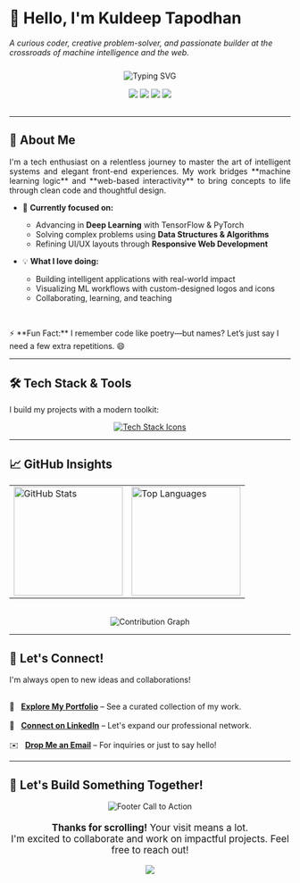 # 👋 Hello, I'm Kuldeep Tapodhan



*A curious coder, creative problem-solver, and passionate builder at the crossroads of machine intelligence and the web.*


<div align="center" style="margin-top: 25px;">
  <img src="https://readme-typing-svg.herokuapp.com?font=Fira+Code&size=20&pause=1000&color=00C7B7&center=true&width=500&lines=Engineering+Smart+Web+Experiences;Machine+Learning+%7C+Web+Development;Always+Learning%2C+Always+Building." alt="Typing SVG" />
</div>
<div align="center" style="margin-top: 15px; margin-bottom: 30px;">
  <img src="https://img.shields.io/badge/Machine%20Learning-%2300C7B7.svg?&style=for-the-badge&logo=pytorch&logoColor=fff" />
  <img src="https://img.shields.io/badge/Web%20Development-%233399FF.svg?&style=for-the-badge&logo=react&logoColor=fff" />
  <img src="https://img.shields.io/badge/Deep%20Learning-%23E34F26.svg?&style=for-the-badge&logo=tensorflow&logoColor=fff" />
  <img src="https://img.io/badge/DSA-%23FFD700.svg?&style=for-the-badge&logo=github&logoColor=fff" />
</div>

---

## 🚀 About Me

<p style="text-align: justify;">
  I'm a tech enthusiast on a relentless journey to master the art of intelligent systems and elegant front-end experiences. My work bridges **machine learning logic** and **web-based interactivity** to bring concepts to life through clean code and thoughtful design.
</p>

- 🎯 **Currently focused on:**
  - Advancing in **Deep Learning** with TensorFlow & PyTorch
  - Solving complex problems using **Data Structures & Algorithms**
  - Refining UI/UX layouts through **Responsive Web Development**

- 💡 **What I love doing:**
  - Building intelligent applications with real-world impact
  - Visualizing ML workflows with custom-designed logos and icons
  - Collaborating, learning, and teaching

<br>

<p align="left">
  ⚡ **Fun Fact:** I remember code like poetry—but names? Let’s just say I need a few extra repetitions. 😄
</p>

---

## 🛠️ Tech Stack & Tools

<div align="center">
  <p align="left" >I build my projects with a modern toolkit:</p>
  <a href="https://skillicons.dev" target="_blank">
    <img src="https://skillicons.dev/icons?i=py,java,js,html,css,tensorflow,pytorch,git,github,vscode" alt="Tech Stack Icons" />
  </a>
</div>

---

## 📈 GitHub Insights

<div align="center">
  <table>
    <tr>
      <td width="50%">
        <img height="195px" src="https://github-readme-stats.vercel.app/api?username=Kuldeep-Tapodhan&show_icons=true&theme=buefy&count_private=true&hide_border=true" alt="GitHub Stats" />
      </td>
      <td width="50%">
        <img height="195px" src="https://github-readme-stats.vercel.app/api/top-langs/?username=Kuldeep-Tapodhan&layout=compact&theme=buefy&hide_border=true" alt="Top Languages" />
      </td>
    </tr>
  </table>
  <br>
  <img src="https://github-readme-activity-graph.vercel.app/graph?username=Kuldeep-Tapodhan&theme=buefy" alt="Contribution Graph" />
</div>

---

## 🤝 Let's Connect!

<div align="left">
  <p>I'm always open to new ideas and collaborations!</p>
  
  <p align="left">
    <br>
    🔗 &nbsp; <strong><a href="https://kuldeep-tapodhan.github.io/Portfolio/" target="_blank">Explore My Portfolio</a></strong> – See a curated collection of my work.
    <br><br>
    💼 &nbsp; <strong><a href="https://www.linkedin.com/in/kuldeep-tapodhan-780701251" target="_blank">Connect on LinkedIn</a></strong> – Let's expand our professional network.
    <br><br>
    ✉️ &nbsp; <strong><a href="mailto:kuldeep.tapodhan0306@gmail.com" target="_blank">Drop Me an Email</a></strong> – For inquiries or just to say hello!
  </p>
</div>

---

## 🎉 Let's Build Something Together!

<div align="center">
  <img src="https://capsule-render.vercel.app/api?type=waving&color=gradient&height=90&section=footer&text=Open%20to%20Collaboration%20&%20New%20Projects!&fontSize=28&fontAlign=50&animation=twinkling&fontColor=ffffff" alt="Footer Call to Action" />
</div>

<div align="center" style="margin-top: 20px;">
  <p style="font-size: 17px;">
    <b>Thanks for scrolling!</b> Your visit means a lot.<br>
    I'm excited to collaborate and work on impactful projects. Feel free to reach out!
  </p>
  <a href="https://github.com/Kuldeep-Tapodhan" target="_blank">
    <img src="https://img.shields.io/github/followers/Kuldeep-Tapodhan?label=Follow%20Me%20on%20GitHub&style=social" />
  </a>
</div>
